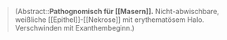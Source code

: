 ---
---
> (Abstract::**Pathognomisch für [[Masern]].** Nicht-abwischbare, weißliche [[Epithel]]-[[Nekrose]] mit erythematösem Halo. Verschwinden mit Exanthembeginn.)